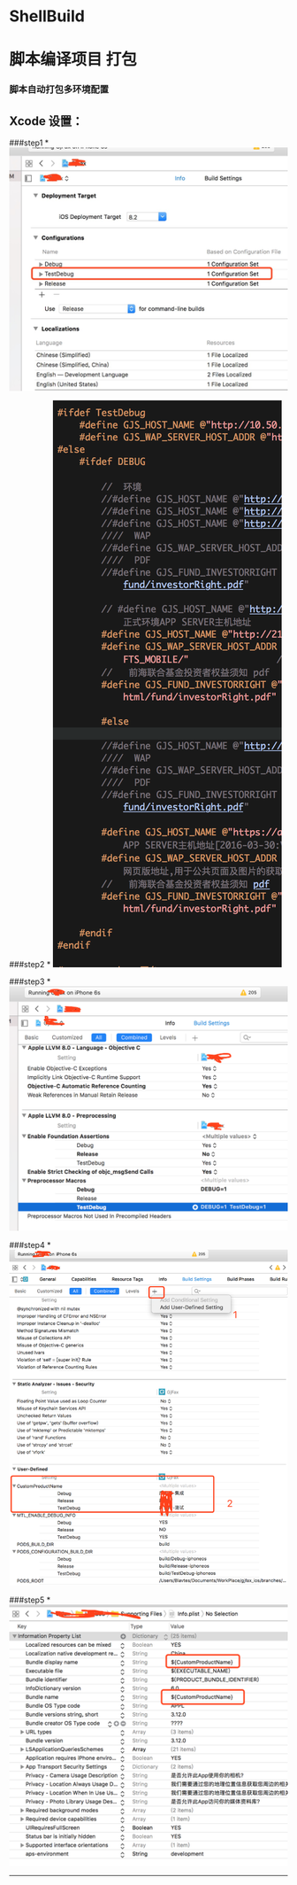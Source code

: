 ShellBuild
==========
# 脚本编译项目 打包
### 脚本自动打包多环境配置

Xcode 设置：
--------
###step1
    * <img src=https://github.com/Blavtes/ShellBuild/blob/master/step1.png >

###step2
    * <img src=https://github.com/Blavtes/ShellBuild/blob/master/step2.png >

###step3
    * <img src=https://github.com/Blavtes/ShellBuild/blob/master/step3.png >

###step4
    * <img src=https://github.com/Blavtes/ShellBuild/blob/master/step4.png >

###step5
    * <img src=https://github.com/Blavtes/ShellBuild/blob/master/step5.png >
_______
